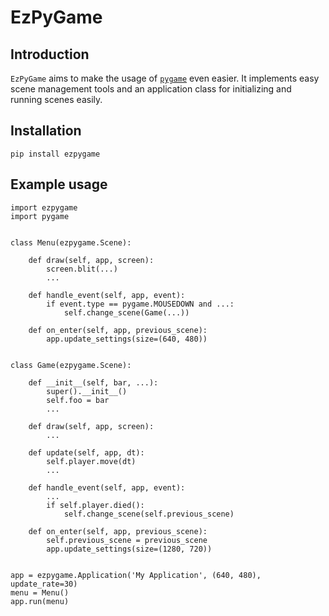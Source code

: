 # EzPyGame

## Introduction

`EzPyGame` aims to make the usage of [`pygame`](https://www.pygame.org/)
even easier. It implements easy scene management tools and an application
class for initializing and running scenes easily.


## Installation

    pip install ezpygame


## Example usage

    import ezpygame
	import pygame


	class Menu(ezpygame.Scene):

		def draw(self, app, screen):
			screen.blit(...)
			...

		def handle_event(self, app, event):
			if event.type == pygame.MOUSEDOWN and ...:
				self.change_scene(Game(...))

		def on_enter(self, app, previous_scene):
			app.update_settings(size=(640, 480))


	class Game(ezpygame.Scene):

		def __init__(self, bar, ...):
			super().__init__()
			self.foo = bar
			...

		def draw(self, app, screen):
			...

		def update(self, app, dt):
			self.player.move(dt)
			...

		def handle_event(self, app, event):
			...
			if self.player.died():
				self.change_scene(self.previous_scene)

		def on_enter(self, app, previous_scene):
			self.previous_scene = previous_scene
			app.update_settings(size=(1280, 720))


    app = ezpygame.Application('My Application', (640, 480), update_rate=30)
	menu = Menu()
	app.run(menu)
